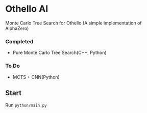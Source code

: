 # Othello AI

Monte Carlo Tree Search for Othello (A simple implementation of AlphaZero)

### Completed

- Pure Monte Carlo Tree Search(C++, Python)

### To Do

- MCTS + CNN(Python)

## Start

Run `python/main.py`